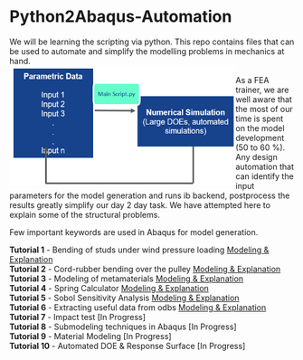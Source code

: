 # Python2Abaqus-Automation
We will be learning the scripting via python. This repo contains files that can be used to automate and simplify the modelling problems in mechanics at hand.   <br />
<img src="https://github.com/metaconsultants/Python2Abaqus-Automation-/blob/main/unnamed.png" width=400 align=left> <br />
As a FEA trainer, we are well aware that the most of our time is spent on the model development (50 to 60 %). Any design automation that can identify the input parameters for the model generation and runs ib backend, postprocess the results greatly simplify our day 2 day task. We have attempted here to explain some of the structural problems. 


 
Few important keywords are used in Abaqus for model generation.

**Tutorial 1** - Bending of studs under wind pressure loading  [Modeling & Explanation](https://github.com/metaconsultants/Python2Abaqus-Automation-/wiki/Tutorial-1) <br />
**Tutorial 2** - Cord-rubber bending over the pulley [Modeling & Explanation](https://github.com/metaconsultants/Python2Abaqus-Automation-/wiki/Tutorial-2) <br />
**Tutorial 3** - Modeling of metamaterials [Modeling & Explanation](https://github.com/metaconsultants/Python2Abaqus-Automation-/wiki/Tutorial-3) <br />
**Tutorial 4** - Spring Calculator [Modeling & Explanation](https://github.com/metaconsultants/Python2Abaqus-Automation-/wiki/Tutorial-4) <br />
**Tutorial 5** - Sobol Sensitivity Analysis [Modeling & Explanation](https://github.com/metaconsultants/Python2Abaqus-Automation-/wiki/Tutorial-5) <br />
**Tutorial 6** - Extracting useful data from odbs [Modeling & Explanation](https://github.com/metaconsultants/Python2Abaqus-Automation-/wiki/Tutorial-6) <br />
**Tutorial 7** - Impact test [In Progress]  <br />
**Tutorial 8** - Submodeling techniques in Abaqus [In Progress]  <br />
**Tutorial 9** - Material Modeling [In Progress]  <br />
**Tutorial 10** - Automated DOE & Response Surface [In Progress]  <br />
